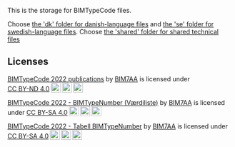 This is the storage for BIMTypeCode files.

Choose [the 'dk' folder for danish-language files](https://github.com/bimtypecode/bimtypecode/tree/main/dk) and [the 'se' folder for swedish-language files](https://github.com/bimtypecode/bimtypecode/tree/main/se). Choose [the 'shared' folder for shared technical files](https://github.com/bimtypecode/bimtypecode/tree/main/shared)


## Licenses
<p xmlns:cc="http://creativecommons.org/ns#" xmlns:dct="http://purl.org/dc/terms/"><a property="dct:title" rel="cc:attributionURL" href="https://github.com/bimtypecode/bimtypecode/tree/main">BIMTypeCode 2022 publications</a> by <a rel="cc:attributionURL dct:creator" property="cc:attributionName" href="http://BIM7AA.dk">BIM7AA</a> is licensed under <a href="http://creativecommons.org/licenses/by-nd/4.0/?ref=chooser-v1" target="_blank" rel="license noopener noreferrer" style="display:inline-block;">CC BY-ND 4.0<img style="height:22px!important;margin-left:3px;vertical-align:text-bottom;" src="https://mirrors.creativecommons.org/presskit/icons/cc.svg?ref=chooser-v1"><img style="height:22px!important;margin-left:3px;vertical-align:text-bottom;" src="https://mirrors.creativecommons.org/presskit/icons/by.svg?ref=chooser-v1"><img style="height:22px!important;margin-left:3px;vertical-align:text-bottom;" src="https://mirrors.creativecommons.org/presskit/icons/nd.svg?ref=chooser-v1"></a></p>

<p xmlns:cc="http://creativecommons.org/ns#" xmlns:dct="http://purl.org/dc/terms/"><a property="dct:title" rel="cc:attributionURL" href="https://github.com/bimtypecode/bimtypecode/raw/main/dk/BIMTypeCode%20-%20V%C3%A6rdiliste%20BIMTypeNumber%20-%202022DK.xlsx">BIMTypeCode 2022 - BIMTypeNumber (Værdiliste)</a> by <a rel="cc:attributionURL dct:creator" property="cc:attributionName" href="http://BIM7AA.dk">BIM7AA</a> is licensed under <a href="http://creativecommons.org/licenses/by-sa/4.0/?ref=chooser-v1" target="_blank" rel="license noopener noreferrer" style="display:inline-block;">CC BY-SA 4.0<img style="height:22px!important;margin-left:3px;vertical-align:text-bottom;" src="https://mirrors.creativecommons.org/presskit/icons/cc.svg?ref=chooser-v1"><img style="height:22px!important;margin-left:3px;vertical-align:text-bottom;" src="https://mirrors.creativecommons.org/presskit/icons/by.svg?ref=chooser-v1"><img style="height:22px!important;margin-left:3px;vertical-align:text-bottom;" src="https://mirrors.creativecommons.org/presskit/icons/sa.svg?ref=chooser-v1"></a></p>

<p xmlns:cc="http://creativecommons.org/ns#" xmlns:dct="http://purl.org/dc/terms/"><a property="dct:title" rel="cc:attributionURL" href="https://github.com/bimtypecode/bimtypecode/raw/main/se/BIMTypeCode%20-%20Tabell%20BIMTypeNumber%20-%202022SE.xlsx">BIMTypeCode 2022 - Tabell BIMTypeNumber</a> by <a rel="cc:attributionURL dct:creator" property="cc:attributionName" href="http://BIM7AA.dk">BIM7AA</a> is licensed under <a href="http://creativecommons.org/licenses/by-sa/4.0/?ref=chooser-v1" target="_blank" rel="license noopener noreferrer" style="display:inline-block;">CC BY-SA 4.0<img style="height:22px!important;margin-left:3px;vertical-align:text-bottom;" src="https://mirrors.creativecommons.org/presskit/icons/cc.svg?ref=chooser-v1"><img style="height:22px!important;margin-left:3px;vertical-align:text-bottom;" src="https://mirrors.creativecommons.org/presskit/icons/by.svg?ref=chooser-v1"><img style="height:22px!important;margin-left:3px;vertical-align:text-bottom;" src="https://mirrors.creativecommons.org/presskit/icons/sa.svg?ref=chooser-v1"></a></p>
